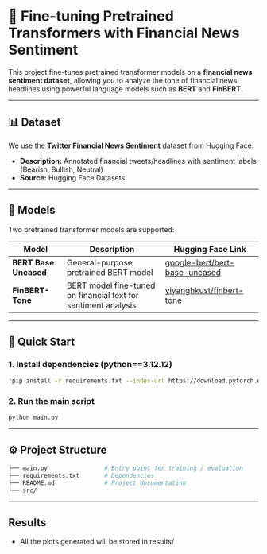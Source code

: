 # 🧠 Fine-tuning Pretrained Transformers with Financial News Sentiment

This project fine-tunes pretrained transformer models on a **financial news sentiment dataset**, allowing you to analyze the tone of financial news headlines using powerful language models such as **BERT** and **FinBERT**.

---

## 📊 Dataset

We use the [**Twitter Financial News Sentiment**](https://huggingface.co/datasets/zeroshot/twitter-financial-news-sentiment) dataset from Hugging Face.

- **Description:** Annotated financial tweets/headlines with sentiment labels (Bearish, Bullish, Neutral)
- **Source:** Hugging Face Datasets

---

## 🧩 Models

Two pretrained transformer models are supported:

| Model | Description | Hugging Face Link |
|--------|--------------|------------------|
| **BERT Base Uncased** | General-purpose pretrained BERT model | [google-bert/bert-base-uncased](https://huggingface.co/google-bert/bert-base-uncased) |
| **FinBERT-Tone** | BERT model fine-tuned on financial text for sentiment analysis | [yiyanghkust/finbert-tone](https://huggingface.co/yiyanghkust/finbert-tone) |

---

## 🚀 Quick Start

### 1. Install dependencies (python==3.12.12)
```bash
!pip install -r requirements.txt --index-url https://download.pytorch.org/whl/cu124
```

### 2. Run the main script
```bash
python main.py
```

---

## ⚙️ Project Structure
```bash
├── main.py                # Entry point for training / evaluation
├── requirements.txt       # Dependencies
├── README.md              # Project documentation
└── src/
```

---

## Results

- All the plots generated will be stored in results/

